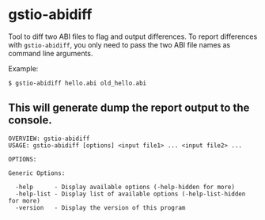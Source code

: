 # gstio-abidiff

Tool to diff two ABI files to flag and output differences.
To report differences with ```gstio-abidiff```, you only need to pass the two ABI file names as command line arguments.

Example:
```bash
$ gstio-abidiff hello.abi old_hello.abi
```

This will generate dump the report output to the console.
---
```
OVERVIEW: gstio-abidiff
USAGE: gstio-abidiff [options] <input file1> ... <input file2> ...

OPTIONS:

Generic Options:

  -help      - Display available options (-help-hidden for more)
  -help-list - Display list of available options (-help-list-hidden for more)
  -version   - Display the version of this program
```
